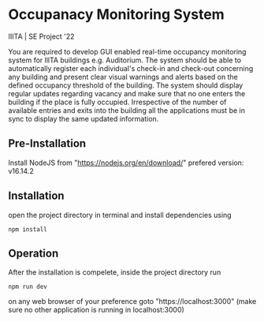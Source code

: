 # Occupanacy Monitoring System
IIITA | SE Project '22

You are required to develop GUI enabled real-time occupancy monitoring system for lllTA buildings e.g. Auditorium. The system should be able to automatically register each individual's check-in and check-out concerning any building and present clear visual warnings and alerts based on the defined occupancy threshold of the building. The system should display regular updates regarding vacancy and make sure that no one enters the building if the place is fully occupied. Irrespective of the number of available entries and exits into the building all the applications must be in sync to display the same updated information.

## Pre-Installation
Install NodeJS from "https://nodejs.org/en/download/"
prefered version: v16.14.2

## Installation
open the project directory in terminal and install dependencies using
```
npm install
```

## Operation
After the installation is compelete, inside the project directory run
```
npm run dev
```
on any web browser of your preference goto "https://localhost:3000" (make sure no other application is running in localhost:3000)
